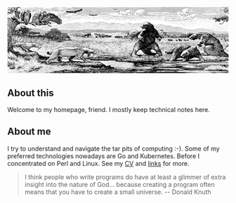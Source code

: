 ![tar pit](/static/tar-pit.png "tar pit")
<!-- ![sea](/static/sea.jpg "sea") -->

## About this

Welcome to my homepage, friend. I mostly keep technical notes here.

## About me

I try to understand and navigate the tar pits of computing :-). Some of my preferred technologies nowadays are Go and Kubernetes. Before I concentrated on Perl and Linux. See my [CV](cv.md) and [links](links.md) for more.

> I think people who write programs do have at least a glimmer of extra insight into the nature of God... because creating a program often means that you have to create a small universe. -- Donald Knuth
